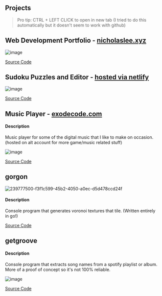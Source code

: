 ## Projects

> Pro tip: CTRL + LEFT CLICK to open in new tab (I tried to do this automatically but it doesn't seem to work with github)

## Web Development Portfolio - [nicholaslee.xyz](https://www.nicholaslee.xyz/)

![image](https://github.com/nicholasleexyz/nicholasleexyz.github.io/assets/129869926/cd81f673-f2a7-4264-b73e-8746ec571cb7)

[Source Code](https://github.com/nicholasleexyz/nicholasleexyz.github.io)

## Sudoku Puzzles and Editor - [hosted via netlify](https://mellow-bubblegum-042b96.netlify.app)

![image](https://github.com/nicholasleexyz/nicholasleexyz/assets/129869926/f7e75cde-e193-4ab7-b384-45abf5c360db)

[Source Code](https://github.com/nicholasleexyz/promineo-fe-16)

## Music Player - [exodecode.com](https://www.exodecode.com/)
#### Description
Music player for some of the digital music that I like to make on occasion. (hosted on alt account for more game/music related stuff)

![image](https://github.com/nicholasleexyz/nicholasleexyz/assets/129869926/8de79679-49f6-47d8-844d-1495e411387a)

[Source Code](https://github.com/exodecode/exodecode.github.io)

## gorgon

![239777500-f3f1c599-45b2-4050-a0ec-d5d478ccd24f](https://github.com/nicholasleexyz/nicholasleexyz/assets/129869926/ed0c729e-f469-428a-95fe-0fce0180e0bf)

#### Description
Console program that generates voronoi textures that tile. (Written entirely in go!)

[Source Code](https://github.com/nicholasleexyz/gorgon)

## getgroove 
#### Description
Console program that extracts song names from a spotify playlist or album. More of a proof of concept so it's not 100% reliable.

![image](https://github.com/nicholasleexyz/nicholasleexyz/assets/129869926/8a5436ab-8e6b-49ba-900d-77f40137952e)

[Source Code](https://github.com/nicholasleexyz/getgroove)
